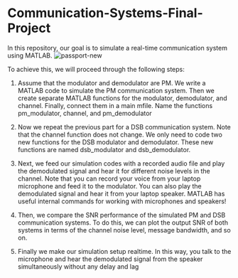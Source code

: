 # Communication-Systems-Final-Project

In this repository, our goal is to simulate a real-time communication system using MATLAB.
![passport-new](https://github.com/alibagheri-98/Communication-Systems-Final-Project/assets/112773855/4e2dcd5f-3a2d-4570-b497-4251eb502b56)

To achieve this, we will proceed through the following steps:

1) Assume that the modulator and demodulator are PM. We write a MATLAB code to simulate the
PM communication system. Then we create separate MATLAB functions for the modulator, demodulator,
and channel. Finally, connect them in a main mfile. Name the functions pm_modulator, channel, and
pm_demodulator

2) Now we repeat the previous part for a DSB communication system. Note that the channel function does
not change. We only need to code two new functions for the DSB modulator and demodulator.
These new functions are named dsb_modulator and dsb_demodulator.

3) Next, we feed our simulation codes with a recorded audio file and play the demodulated signal and hear
it for different noise levels in the channel.
Note that you can record your voice from your laptop microphone and feed it to the modulator. You
can also play the demodulated signal and hear it from your laptop speaker. MATLAB has useful
internal commands for working with microphones and speakers!

4) Then, we compare the SNR performance of the simulated PM and DSB communication systems. To do
this, we can plot the output SNR of both systems in terms of the channel noise level, message
bandwidth, and so on.

5) Finally we make our simulation setup realtime. In this way, you talk to the microphone and hear the demodulated signal from the speaker simultaneously without any delay and lag

